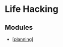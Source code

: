 Life Hacking
===

Modules
---

- [[planning]]

[//begin]: # "Autogenerated link references for markdown compatibility"
[planning]: planning/planning.md "Planning"
[//end]: # "Autogenerated link references"